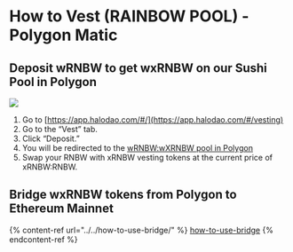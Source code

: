 # How to Vest (RAINBOW POOL) - Polygon Matic

## Deposit wRNBW to get wxRNBW on our Sushi Pool in Polygon

![](../../../.gitbook/assets/how-to-vest-deposit-rnbw-polygon.gif)

1. Go to [https://app.halodao.com/#/](https://app.halodao.com/#/vesting)
2. Go to the “Vest” tab. 
3. Click “Deposit.”
4. You will be redirected to the [wRNBW:wXRNBW pool in Polygon](https://app.sushi.com/swap?inputCurrency=0x18e7bdb379928a651f093ef1bc328889b33a560c\&outputCurrency=0xc104e54803aba12f7a171a49ddc333da39f47193)
5. Swap your RNBW with xRNBW vesting tokens at the current price of xRNBW:RNBW.

## Bridge wxRNBW tokens from Polygon to Ethereum Mainnet

{% content-ref url="../../how-to-use-bridge/" %}
[how-to-use-bridge](../../how-to-use-bridge/)
{% endcontent-ref %}



